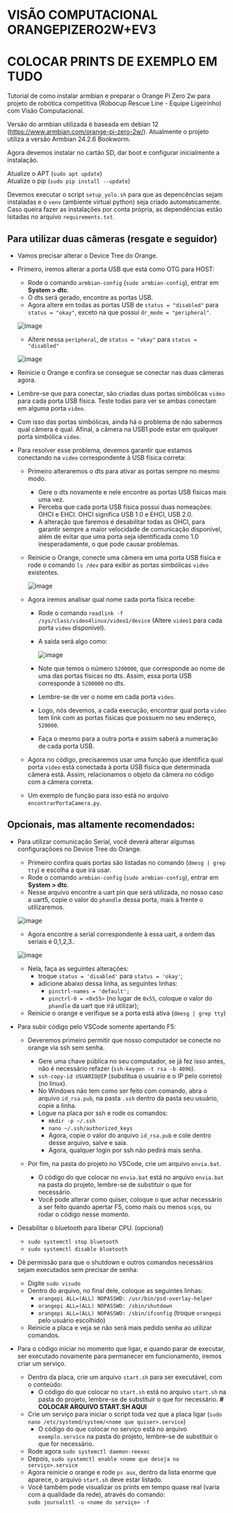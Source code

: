 # VISÃO COMPUTACIONAL ORANGEPIZERO2W+EV3
# COLOCAR PRINTS DE EXEMPLO EM TUDO

Tutorial de como instalar armbian e preparar o Orange Pi Zero 2w para projeto de robótica competitiva (Robocup Rescue Line - Equipe Ligeirinho) com Visão Computacional.

Versão do armbian utilizada é baseada em debian 12 (https://www.armbian.com/orange-pi-zero-2w/). Atualmente o projeto utiliza a versão Armbian 24.2.6 Bookworm.

Agora devemos instalar no cartão SD, dar boot e configurar inicialmente a instalação.

Atualize o APT (`sudo apt update`)  
Atualize o pip (`sudo pip install --update`)

Devemos executar o script `setup_yolo.sh` para que as depencências sejam instaladas e o `venv` (ambiente virtual python) seja criado automaticamente.  
Caso queira fazer as instalações por conta própria, as dependências estão lsitadas no arquivo `requirements.txt`.
 
## Para utilizar duas câmeras (resgate e seguidor)

- Vamos precisar alterar o Device Tree do Orange.
- Primeiro, iremos alterar a porta USB que está como OTG para HOST:
  - Rode o comando `armbian-config` (`sudo armbian-config`), entrar em **System > dtc**.
  - O dts será gerado, encontre as portas USB.
  - Agora altere em todas as portas USB de `status = "disabled"` para `status = "okay"`, exceto na que possui `dr_mode = "peripheral"`.
    
  ![image](https://github.com/user-attachments/assets/aede3413-06be-4bf0-abaa-e6ffe0465555)

  - Altere nessa `peripheral`, de `status = "okay"` para `status = "disabled"`
  
  ![image](https://github.com/user-attachments/assets/39141d5b-bc1f-4e0a-936d-2c6889973348)

- Reinicie o Orange e confira se consegue se conectar nas duas câmeras agora.
- Lembre-se que para conectar, são criadas duas portas simbólicas `video` para cada porta USB física. Teste todas para ver se ambas conectam em alguma porta `video`.
- Com isso das portas simbólicas, ainda há o problema de não sabermos qual câmera é qual. Afinal, a câmera na USB1 pode estar em qualquer porta simbólica `video`.
- Para resolver esse problema, devemos garantir que estamos conectando na `video` correspondente à USB física correta:
  - Primeiro alteraremos o dts para ativar as portas sempre no mesmo modo.
    - Gere o dts novamente e nele encontre as portas USB físicas mais uma vez.
    - Perceba que cada porta USB física possui duas nomeações: OHCI e EHCI. OHCI significa USB 1.0 e EHCI, USB 2.0.
    - A alteração que faremos é desabilitar todas as OHCI, para garantir sempre a maior velocidade de comunicação disponível, além de evitar que uma porta seja identificada como 1.0 inesperadamente, o que pode causar problemas.
  
  - Reinicie o Orange, conecte uma câmera em uma porta USB física e rode o comando `ls /dev` para exibir as portas simbólicas `video` existentes.
    
    ![image](https://github.com/user-attachments/assets/45ec750d-beb6-4f3c-892c-d2e700f0809a)

  - Agora iremos analisar qual nome cada porta física recebe:
    - Rode o comando `readlink -f /sys/class/video4linux/video1/device` (Altere `video1` para cada porta `video` disponível).
    - A saída será algo como:
      
      ![image](https://github.com/user-attachments/assets/45f73666-e24d-4ede-bc23-cf068e82ab2b)

    - Note que temos o número `5200000`, que corresponde ao nome de uma das portas físicas no dts. Assim, essa porta USB corresponde à `5200000` no dts.
    - Lembre-se de ver o nome em cada porta `video`.
    - Logo, nós devemos, a cada execução, encontrar qual porta `video` tem link com as portas físicas que possuem no seu endereço, `520000`.
    - Faça o mesmo para a outra porta e assim saberá a numeração de cada porta USB.

  - Agora no código, precisaremos usar uma função que identifica qual porta `video` está conectada à porta USB física que determinada câmera está. Assim, relacionamos o objeto da câmera no código com a câmera correta.
  - Um exemplo de função para isso está no arquivo `encontrarPortaCamera.py`.

## Opcionais, mas altamente recomendados:

- Para utilizar comunicação Serial, você deverá alterar algumas configuraçõoes no Device Tree do Orange.
  - Primeiro confira quais portas são listadas no comando (`dmesg | grep tty`) e escolha a que irá usar.
  - Rode o comando `armbian-config` (`sudo armbian-config`), entrar em **System > dtc**.
  - Nesse arquivo encontre a uart pin que será utilizada, no nosso caso a uart5, copie o valor do `phandle` dessa porta, mais à frente o utilizaremos.

  ![image](https://github.com/user-attachments/assets/48b43938-7ec4-4295-81db-5badfeefa6bb)

  - Agora encontre a serial correspondente à essa uart, a ordem das seriais é 0,1,2,3..

  ![image](https://github.com/user-attachments/assets/041c8b21-5634-42e4-a59e-b0be800af591)

  - Nela, faça as seguintes alterações:
    - troque `status = 'disabled'` para `status = 'okay'`;
    - adicione abaixo dessa linha, as seguintes linhas:
      - `pinctrl-names = 'default';`
      - `pinctrl-0 = <0x55>` (no lugar de `0x55`, coloque o valor do `phandle` da uart que irá utilizar);
  - Reinicie o orange e verifique se a porta está ativa (`dmesg | grep tty`)

- Para subir código pelo VSCode somente apertando F5:
  - Deveremos primeiro permitir que nosso computador se conecte no orange via ssh sem senha.
    - Gere uma chave pública no seu computador, se já fez isso antes, não é necessário refazer (`ssh-keygen -t rsa -b 4096`).
    - `ssh-copy-id USUARIO@IP` (substitua o usuário e o IP pelo correto) (no linux).
    - No Windows não tem como ser feito com comando, abra o arquivo `id_rsa.pub`, na pasta `.ssh` dentro da pasta seu usuário, copie a linha.
    - Logue na placa por ssh e rode os comandos:
      - `mkdir -p ~/.ssh`
      - `nano ~/.ssh/authorized_keys`
      - Agora, copie o valor do arquivo `id_rsa.pub` e cole dentro desse arquivo, salve e saia.
      - Agora, qualquer login por ssh não pedirá mais senha.
  
  - Por fim, na pasta do projeto no VSCode, crie um arquivo `envia.bat`.
    - O código do que colocar no `envia.bat` está no arquivo `envia.bat` na pasta do projeto, lembre-se de substituir o que for necessário.
    - Você pode alterar como quiser, coloque o que achar necessário a ser feito quando apertar F5, como mais ou menos `scp`s, ou rodar o código nesse momento.

- Desabilitar o bluetooth para liberar CPU. (opcional)
  - `sudo systemctl stop bluetooth`
  - `sudo systemctl disable bluetooth`

- Dê permissão para que o shutdown e outros comandos necessários sejam executados sem precisar de senha: 
  - Digite `sudo visudo`
  - Dentro do arquivo, no final dele, coloque as seguintes linhas:
    - `orangepi ALL=(ALL) NOPASSWD: /usr/bin/psd-overlay-helper`
    - `orangepi ALL=(ALL) NOPASSWD: /sbin/shutdown`
    - `orangepi ALL=(ALL) NOPASSWD: /sbin/ifconfig` (troque `orangepi` pelo usuário escolhido)
  - Reinicie a placa e veja se não será mais pedido senha ao utilizar comandos.
 
- Para o código iniciar no momento que ligar, e quando parar de executar, ser executado novamente para permanecer em funcionamento, iremos criar um serviço.
  - Dentro da placa, crie um arquivo `start.sh` para ser executável, com o conteúdo:
    - O código do que colocar no `start.sh` está no arquivo `start.sh` na pasta do projeto, lembre-se de substituir o que for necessário. **# COLOCAR ARQUIVO START.SH AQUI**
  - Crie um serviço para iniciar o script toda vez que a placa ligar (`sudo nano /etc/systemd/system/<nome que quiser>.service`)
    - O código do que colocar no serviço está no arquivo `exemplo.service` na pasta do projeto, lembre-se de substituir o que for necessário.
  - Rode agora `sudo systemctl daemon-reexec`
  - Depois, `sudo systemctl enable <nome que deseja no serviço>.service`
  - Agora reinicie o orange e rode `ps aux`, dentro da lista enorme que aparece, o arquivo `start.sh` deve estar listado.
  - Você também pode visualizar os prints em tempo quase real (varia com a qualidade da rede), através do comando:  
    `sudo journalctl -u <nome do serviço> -f` 
